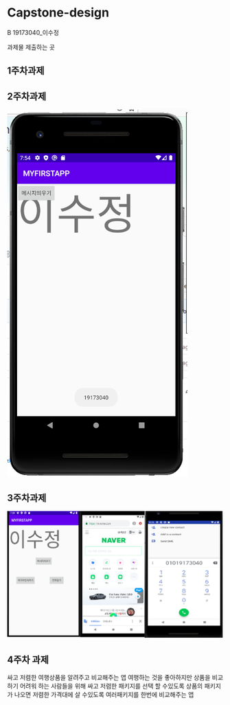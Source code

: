 # Capstone-design
B 19173040_이수정

과제물 제출하는 곳


 ## 1주차과제
 
 ## 2주차과제
   <img width="" height="" src="./png/캡스톤디자인 2주차과제물.png"></img>
 ## 3주차과제
   <img width="" height="" src="./png/캡스톤 디자인 3주차 과제물.png"></img>
 ## 4주차 과제
 싸고 저렴한 여행상품을 알려주고 비교해주는 앱 
여행하는 것을 좋아하지만 상품을 비교하기 어려워 하는 사람들을 위해
싸고 저렴한 패키지를 선택 할 수있도록 상품의 패키지가 나오면 
저렴한 가격대에 살 수있도록 여러패키지를 한번에 비교해주는 앱
